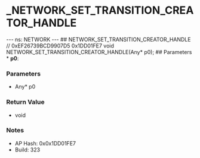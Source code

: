 # _NETWORK_SET_TRANSITION_CREATOR_HANDLE

--- ns: NETWORK --- ## NETWORK_SET_TRANSITION_CREATOR_HANDLE  // 0xEF26739BCD9907D5 0x1DD01FE7 void NETWORK_SET_TRANSITION_CREATOR_HANDLE(Any* p0);   ## Parameters * **p0**:

### Parameters
* Any* p0

### Return Value
* void

### Notes
* AP Hash: 0x0x1DD01FE7
* Build: 323

